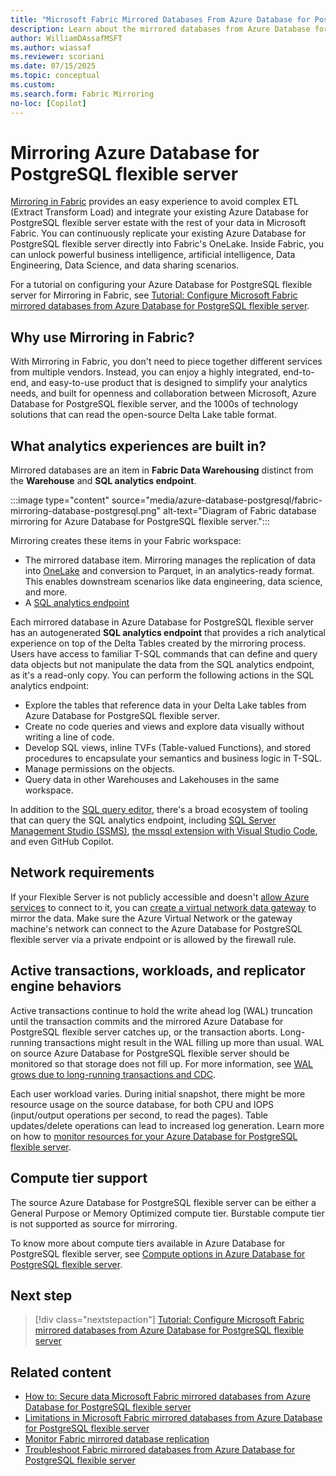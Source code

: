 ```yaml
---
title: "Microsoft Fabric Mirrored Databases From Azure Database for PostgreSQL flexible server"
description: Learn about the mirrored databases from Azure Database for PostgreSQL flexible server in Microsoft Fabric.
author: WilliamDAssafMSFT
ms.author: wiassaf
ms.reviewer: scoriani
ms.date: 07/15/2025
ms.topic: conceptual
ms.custom:
ms.search.form: Fabric Mirroring
no-loc: [Copilot]
---
```


# Mirroring Azure Database for PostgreSQL flexible server

[Mirroring in Fabric](../mirroring/overview.md) provides an easy experience to avoid complex ETL (Extract Transform Load) and integrate your existing Azure Database for PostgreSQL flexible server estate with the rest of your data in Microsoft Fabric. You can continuously replicate your existing Azure Database for PostgreSQL flexible server directly into Fabric's OneLake. Inside Fabric, you can unlock powerful business intelligence, artificial intelligence, Data Engineering, Data Science, and data sharing scenarios.

For a tutorial on configuring your Azure Database for PostgreSQL flexible server for Mirroring in Fabric, see [Tutorial: Configure Microsoft Fabric mirrored databases from Azure Database for PostgreSQL flexible server](../mirroring/azure-database-postgresql-tutorial.md).

## Why use Mirroring in Fabric?

With Mirroring in Fabric, you don't need to piece together different services from multiple vendors. Instead, you can enjoy a highly integrated, end-to-end, and easy-to-use product that is designed to simplify your analytics needs, and built for openness and collaboration between Microsoft, Azure Database for PostgreSQL flexible server, and the 1000s of technology solutions that can read the open-source Delta Lake table format.

## What analytics experiences are built in?

Mirrored databases are an item in **Fabric Data Warehousing** distinct from the **Warehouse** and **SQL analytics endpoint**.

:::image type="content" source="media/azure-database-postgresql/fabric-mirroring-database-postgresql.png" alt-text="Diagram of Fabric database mirroring for Azure Database for PostgreSQL flexible server.":::

Mirroring creates these items in your Fabric workspace:

- The mirrored database item. Mirroring manages the replication of data into [OneLake](../onelake/onelake-overview.md) and conversion to Parquet, in an analytics-ready format. This enables downstream scenarios like data engineering, data science, and more.
- A [SQL analytics endpoint](../data-warehouse/get-started-lakehouse-sql-analytics-endpoint.md)

Each mirrored database in Azure Database for PostgreSQL flexible server has an autogenerated **SQL analytics endpoint** that provides a rich analytical experience on top of the Delta Tables created by the mirroring process. Users have access to familiar T-SQL commands that can define and query data objects but not manipulate the data from the SQL analytics endpoint, as it's a read-only copy. You can perform the following actions in the SQL analytics endpoint:

- Explore the tables that reference data in your Delta Lake tables from Azure Database for PostgreSQL flexible server.
- Create no code queries and views and explore data visually without writing a line of code.
- Develop SQL views, inline TVFs (Table-valued Functions), and stored procedures to encapsulate your semantics and business logic in T-SQL.
- Manage permissions on the objects.
- Query data in other Warehouses and Lakehouses in the same workspace.

In addition to the [SQL query editor](../data-warehouse/sql-query-editor.md), there's a broad ecosystem of tooling that can query the SQL analytics endpoint, including [SQL Server Management Studio (SSMS)](/sql/ssms/download-sql-server-management-studio-ssms), [the mssql extension with Visual Studio Code](/sql/tools/visual-studio-code/mssql-extensions?view=fabric&preserve-view=true), and even GitHub Copilot. 

## Network requirements

<!-- Maintain similar content in docs\database\mirrored-database\azure-database-postgresql-tutorial.md and docs\database\mirrored-database\azure-database-postgresql-limitations.md -->

If your Flexible Server is not publicly accessible and doesn't [allow Azure services](/azure/azure-sql/database/network-access-controls-overview#allow-azure-services) to connect to it, you can [create a virtual network data gateway](/data-integration/vnet/create-data-gateways) to mirror the data. Make sure the Azure Virtual Network or the gateway machine's network can connect to the Azure Database for PostgreSQL flexible server via a private endpoint or is allowed by the firewall rule.

## Active transactions, workloads, and replicator engine behaviors

Active transactions continue to hold the write ahead log (WAL) truncation until the transaction commits and the mirrored Azure Database for PostgreSQL flexible server catches up, or the transaction aborts. Long-running transactions might result in the WAL filling up more than usual. WAL on source Azure Database for PostgreSQL flexible server should be monitored so that storage does not fill up. For more information, see [WAL grows due to long-running transactions and CDC](/azure/postgresql/flexible-server/concepts-logical#monitor).

Each user workload varies. During initial snapshot, there might be more resource usage on the source database, for both CPU and IOPS (input/output operations per second, to read the pages). Table updates/delete operations can lead to increased log generation. Learn more on how to [monitor resources for your Azure Database for PostgreSQL flexible server](/azure/postgresql/flexible-server/concepts-monitoring).

## Compute tier support

The source Azure Database for PostgreSQL flexible server can be either a General Purpose or Memory Optimized compute tier. Burstable compute tier is not supported as source for mirroring.

To know more about compute tiers available in Azure Database for PostgreSQL flexible server, see [Compute options in Azure Database for PostgreSQL flexible server](/azure/postgresql/flexible-server/concepts-compute).

## Next step

> [!div class="nextstepaction"]
> [Tutorial: Configure Microsoft Fabric mirrored databases from Azure Database for PostgreSQL flexible server](../mirroring/azure-database-postgresql-tutorial.md)

## Related content

- [How to: Secure data Microsoft Fabric mirrored databases from Azure Database for PostgreSQL flexible server](../mirroring/azure-database-postgresql-how-to-data-security.md)
- [Limitations in Microsoft Fabric mirrored databases from Azure Database for PostgreSQL flexible server](../mirroring/azure-database-postgresql-limitations.md)
- [Monitor Fabric mirrored database replication](../mirroring/monitor.md)
- [Troubleshoot Fabric mirrored databases from Azure Database for PostgreSQL flexible server](../mirroring/azure-database-postgresql-troubleshoot.md)
